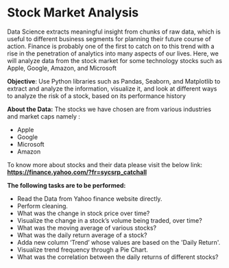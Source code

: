 # Stock Market Analysis

Data Science extracts meaningful insight from chunks of raw data, which is useful to different business segments for planning their future course of action.
Finance is probably one of the first to catch on to this trend with a rise in the penetration of analytics into many aspects of our lives.
Here, we will analyze data from the stock market for some technology stocks such as Apple, Google, Amazon, and Microsoft

**Objective**:
Use Python libraries such as Pandas, Seaborn, and Matplotlib to extract and analyze the information, visualize it, and look at different ways to analyze the risk of a stock, based on its performance history

**About the Data:**
The stocks we have chosen are from various industries and market caps namely : 
- Apple
- Google
- Microsoft
- Amazon

To know more about stocks and their data please visit the below link: **<https://finance.yahoo.com/?fr=sycsrp_catchall>**

**The following tasks are to be performed:**
- Read the Data from Yahoo finance website directly.
- Perform cleaning.
- What was the change in stock price over time?
- Visualize the change in a stock’s volume being traded, over time?
- What was the moving average of various stocks?
- What was the daily return average of a stock?
- Adda new column ‘Trend’ whose values are based on the 'Daily Return'.
- Visualize trend frequency through a Pie Chart.
- What was the correlation between the daily returns of different stocks?
